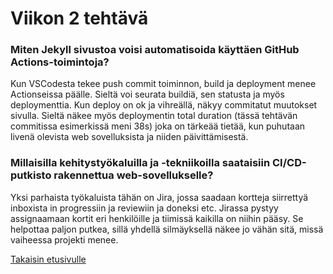 # Viikon 2 tehtävä
### Miten Jekyll sivustoa voisi automatisoida käyttäen GitHub Actions-toimintoja?
Kun VSCodesta tekee push commit toiminnon, build ja deployment menee Actionseissa päälle. Sieltä voi seurata buildiä, sen statusta ja myös deploymenttia. Kun deploy on ok ja vihreällä, näkyy commitatut muutokset sivulla. Sieltä näkee myös deploymentin total duration (tässä tehtävän commitissa esimerkissä meni 38s) joka on tärkeää tietää, kun puhutaan livenä olevista web sovelluksista ja niiden päivittämisestä.

### Millaisilla kehitystyökaluilla ja -tekniikoilla saataisiin CI/CD-putkisto rakennettua web-sovellukselle?
Yksi parhaista työkaluista tähän on Jira, jossa saadaan kortteja siirrettyä inboxista in progressiin ja reviewiin ja doneksi etc. Jirassa pystyy assignaamaan kortit eri henkilöille ja tiimissä kaikilla on niihin pääsy. Se helpottaa paljon putkea, sillä yhdellä silmäyksellä näkee jo vähän sitä, missä vaiheessa projekti menee.

[Takaisin etusivulle](index.md)